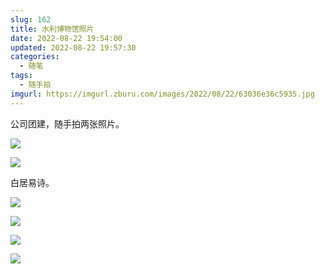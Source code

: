 ```yaml
---
slug: 162
title: 水利博物馆照片
date: 2022-08-22 19:54:00
updated: 2022-08-22 19:57:30
categories: 
  - 随笔
tags: 
  - 随手拍
imgurl: https://imgurl.zburu.com/images/2022/08/22/63036e36c5935.jpg
---
```



公司团建，随手拍两张照片。

![](https://imgurl.zburu.com/images/2022/08/22/63036e36c5935.jpg)

![](https://imgurl.zburu.com/images/2022/08/22/63036e3936ef3.jpg)

白居易诗。

![](https://imgurl.zburu.com/images/2022/08/22/63036e37d6f52.jpg)

![](https://imgurl.zburu.com/images/2022/08/22/63036e386cabd.jpg)

![](https://imgurl.zburu.com/images/2022/08/22/63036e38c9210.jpg)

![](https://imgurl.zburu.com/images/2022/08/22/63036e373d56e.jpg)